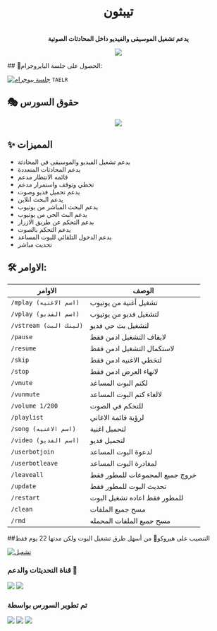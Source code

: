 <h1 align="center"><b>تيبثون </b></h1>

<p align="center">
    <br><b>يدعم تشغيل الموسيقى والفيديو داخل المحادثات الصوتية</b><br>
</p>
<p align="center">
    <a href="https://www.python.org/" alt="اللغة المستخدمة"> <img src="https://img.shields.io/badge/Made%20with-Python-black.svg?style=flat-square&logo=python&logoColor=blue&color=red" /></a>
</p>
## 🧪الحصول على جلسة البايروجرام:

[![جلسة بيوجرام](https://img.shields.io/badge/repl.it-generateString-yellowgreen)](https://replit.com/@levinalab/StringSession#main.py) ``TAELR``

## 🎭 حقوق السورس
<p align="center">
  <img src="https://telegra.ph/file/2d2c288212d9dd054a7a3.jpg">
</p>

## ✨ المميزات
- يدعم تشغيل الفيديو والموسيقى في المحادثة
- يدعم المحادثات المتعددة
- قائمه الانتظار مدعم
- تخطي وتوقف واستمرار مدعم
- يدعم تحميل فديو وصوت 
- يدعم البحث انلاين
- يدعم البحث المباشر من يوتيوب
- يدعم البث الحي من يوتيوب
- يدعم التحكم عن طريق الازرار
- يدعم التحكم بالصوت
- يدعم الدخول التلقائي للبوت المساعد
- تحديث مباشر

## 🛠 الاوامر:
| الاوامر | الوصف |
| ------ | ------ |
| `/mplay (اسم الاغنيه)` | تشغيل أغنية من يوتيوب |
| `/vplay (اسم الفديو)` | لتشغيل فديو من يوتيوب |
| `/vstream (لينك البث)` | لتشغيل بث حي فديو|
| `/pause` | لايقاف التشغيل ادمن فقط |
| `/resume` | لاستكمال التشغيل ادمن فقط |
| `/skip` | لتخطي الاغنيه ادمن فقط |
| `/stop` | لانهاء العرض ادمن فقط |
| `/vmute` | لكتم البوت المساعد |
| `/vunmute` | لالغاء كتم البوت المساعد |
| `/volume 1/200` | للتحكم في الصوت  |
| `/playlist` | لرؤية قائمة الاغاني |
| `/song (اسم الاغنيه)` | لتحميل اغنية |
| `/video (اسم الفديو)` | لتحميل فديو |
| `/userbotjoin` | لدعوة البوت المساعد |
| `/userbotleave` | لمغادرة البوت المساعد |
| `/leaveall` | خروج جميع المجموعات للمطور فقط |
| `/update` | تحديث البوت للمطور فقط |
| `/restart` | للمطور فقط اعاده تشغيل البوت |
| `/clean` | مسح جميع الملفات |
| `/rmd` | مسح جميع الملفات المحمله |
##التنصيب على هيروكو💜
من أسهل طرق تشغيل البوت ولكن مدتها 22 يوم فقط 

[![تشغيل](https://www.herokucdn.com/deploy/button.svg)](https://github.com/778888377/source)






### قناة التحديثات والدعم 🎑
<a href="https://t.me/Tepthone_Support_Muisc"><img src="https://img.shields.io/badge/Join-Group%20Support-blue.svg?style=for-the-badge&logo=Telegram"></a> <a href="https://t.me/Tepthone_muisc"><img src="https://img.shields.io/badge/Join-Updates%20Channel-blue.svg?style=for-the-badge&logo=Telegram"></a>



### تم تطوير السورس بواسطة
<a href="https://t.me/P17_12"><img src="https://img.shields.io/badge/Dev%20Mohammad-blue.svg?style=for-the-badge&logo=Ammar"></a> <a href="https://t.me/P17_12"><img src="https://img.shields.io/badge/Dev%20Mohammad-blue.svg?style=for-the-badge&logo=Ammar"></a> <a href="https://t.me/P17_12"><img src="https://img.shields.io/badge/Dev%20Mohammad-blue.svg?style=for-the-badge&logo=Ammar"></a>
